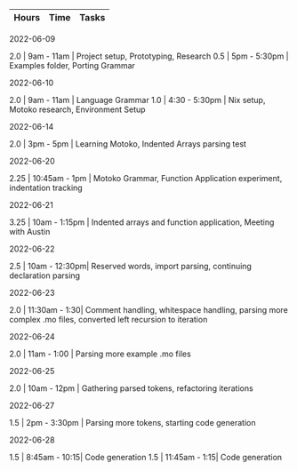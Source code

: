 | Hours | Time          | Tasks
|-------|---------------|------------------------------------------------------|

2022-06-09

  2.0   | 9am - 11am    | Project setup, Prototyping, Research
  0.5   | 5pm - 5:30pm  | Examples folder, Porting Grammar

2022-06-10

  2.0   | 9am  - 11am   | Language Grammar
  1.0   | 4:30 - 5:30pm | Nix setup, Motoko research, Environment Setup

2022-06-14

  2.0   | 3pm  - 5pm    | Learning Motoko, Indented Arrays parsing test

2022-06-20

  2.25  | 10:45am - 1pm | Motoko Grammar, Function Application experiment, indentation tracking

2022-06-21

  3.25  | 10am - 1:15pm | Indented arrays and function application, Meeting with Austin

2022-06-22

  2.5   | 10am - 12:30pm| Reserved words, import parsing, continuing declaration parsing

2022-06-23

  2.0   | 11:30am - 1:30| Comment handling, whitespace handling, parsing more complex .mo files, converted left recursion to iteration

2022-06-24

  2.0   | 11am - 1:00   | Parsing more example .mo files

2022-06-25

  2.0   | 10am - 12pm   | Gathering parsed tokens, refactoring iterations

2022-06-27

  1.5   | 2pm - 3:30pm  | Parsing more tokens, starting code generation

2022-06-28

  1.5   | 8:45am - 10:15| Code generation
  1.5   | 11:45am - 1:15| Code generation

